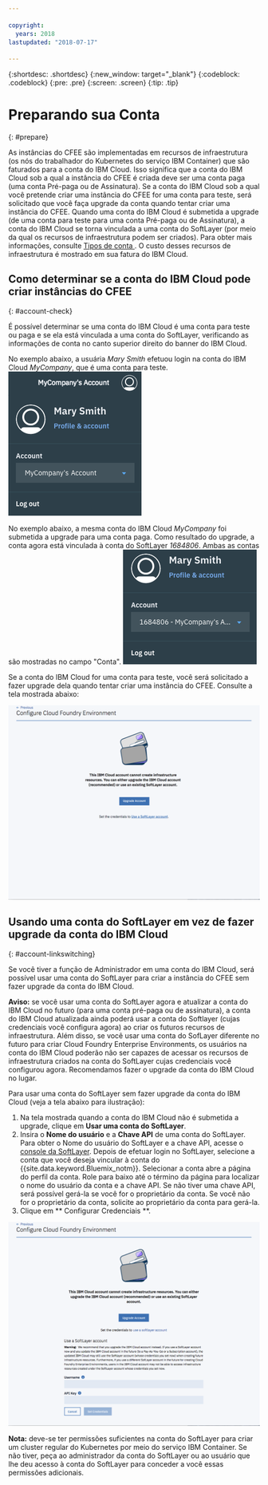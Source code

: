 ```yaml
---

copyright:
  years: 2018
lastupdated: "2018-07-17"

---
```


{:shortdesc: .shortdesc}
{:new_window: target="_blank"}
{:codeblock: .codeblock}
{:pre: .pre}
{:screen: .screen}
{:tip: .tip}

# Preparando sua Conta
{: #prepare}

As instâncias do CFEE são implementadas em recursos de infraestrutura (os nós do trabalhador do Kubernetes do serviço IBM Container) que são faturados para a conta do IBM Cloud. Isso significa que a conta do IBM Cloud sob a qual a instância do CFEE é criada deve ser uma conta paga (uma conta Pré-paga ou de Assinatura).  Se a conta do IBM Cloud sob a qual você pretende criar uma instância do CFEE for uma conta para teste, será solicitado que você faça upgrade da conta quando tentar criar uma instância do CFEE.  Quando uma conta do IBM Cloud é submetida a upgrade (de uma conta para teste para uma conta Pré-paga ou de Assinatura), a conta do IBM Cloud se torna vinculada a uma conta do SoftLayer (por meio da qual os recursos de infraestrutura podem ser criados). Para obter mais informações, consulte  [ Tipos de conta ](https://cloud.ibm.com/docs/account/index.html#accounts). O custo desses recursos de infraestrutura é mostrado em sua fatura do IBM Cloud.

## Como determinar se a conta do IBM Cloud pode criar instâncias do CFEE
{: #account-check}

É possível determinar se uma conta do IBM Cloud é uma conta para teste ou paga e se ela está vinculada a uma conta do SoftLayer, verificando as informações de conta no canto superior direito do banner do IBM Cloud.

No exemplo abaixo, a usuária _Mary Smith_ efetuou login na conta do IBM Cloud _MyCompany_, que é uma conta para teste.
![Verificação de conta](img/AccountExample_1.png)

No exemplo abaixo, a mesma conta do IBM Cloud _MyCompany_ foi submetida a upgrade para uma conta paga.  Como resultado do upgrade, a conta agora está vinculada à conta do SoftLayer _1684806_.  Ambas as contas são mostradas no campo "Conta".
![Verificação de conta](img/AccountExample_2.png)

Se a conta do IBM Cloud for uma conta para teste, você será solicitado a fazer upgrade dela quando tentar criar uma instância do CFEE. Consulte a tela mostrada abaixo:

![Account Checking](img/UpgradeAccountPage_1.png)

## Usando uma conta do SoftLayer em vez de fazer upgrade da conta do IBM Cloud
{: #account-linkswitching}

Se você tiver a função de Administrador em uma conta do IBM Cloud, será possível usar uma conta do SoftLayer para criar a instância do CFEE sem fazer upgrade da conta do IBM Cloud.


**Aviso:** se você usar uma conta do SoftLayer agora e atualizar a conta do IBM Cloud no
futuro (para uma conta pré-paga ou de assinatura), a conta do IBM Cloud atualizada ainda poderá usar a
conta do Softlayer (cujas credenciais você configura agora) ao criar os futuros recursos de infraestrutura. Além disso, se você usar uma conta do SofLayer diferente no futuro para criar Cloud Foundry Enterprise Environments, os usuários na conta do IBM Cloud poderão não ser capazes de acessar os recursos de infraestrutura criados na conta do SoftLayer cujas credenciais você configurou agora. Recomendamos fazer o upgrade da conta do IBM Cloud no lugar.

Para usar uma conta do SoftLayer sem fazer upgrade da conta do IBM Cloud (veja a tela abaixo para ilustração):
1. Na tela mostrada quando a conta do IBM Cloud não é submetida a upgrade, clique em **Usar uma conta do SoftLayer**.
2. Insira o **Nome do usuário** e a **Chave API** de uma conta do SoftLayer. Para obter o Nome do usuário do SoftLayer e a chave API, acesse o [console da SoftLayer](https://control.softlayer.com). Depois de efetuar login no SoftLayer, selecione a conta que você deseja vincular à conta do {{site.data.keyword.Bluemix_notm}}. Selecionar a conta abre a página do perfil da conta. Role para baixo até o término da página para localizar o nome do usuário da conta e a chave API. Se não tiver uma chave API, será possível gerá-la se você for o proprietário da conta. Se você não for o proprietário da conta, solicite ao proprietário da conta para gerá-la.
3. Clique em  ** Configurar Credenciais **.

![Account Checking](img/UpgradeAccountPage_2.png)

**Nota:** deve-se ter permissões suficientes na conta do SoftLayer para criar um cluster regular do Kubernetes por meio do serviço IBM Container. Se não tiver, peça ao administrador da conta do SoftLayer ou ao usuário que lhe deu acesso à conta do SoftLayer para conceder a você essas permissões adicionais.
